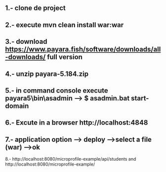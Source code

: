 1.- clone de project 
-----
2.- execute  mvn clean install war:war
-----
3.- download https://www.payara.fish/software/downloads/all-downloads/  full version
---
4.- unzip payara-5.184.zip 
---
5.- in command console execute payara5\bin\asadmin --> $ asadmin.bat start-domain
---
6.- Excute in a browser http://localhost:4848
---
7.- application option --> deploy -->select a file (war) -->ok
--
8.- http://localhost:8080/microprofile-example/api/students and http://localhost:8080/microprofile-example/
